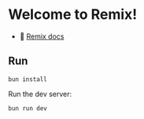 # Welcome to Remix!

- 📖 [Remix docs](https://remix.run/docs)

## Run

```shellscript
bun install
```

Run the dev server:

```shellscript
bun run dev
```
